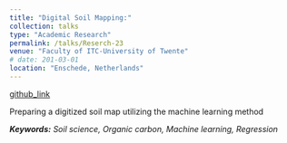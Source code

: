 ```yaml
---
title: "Digital Soil Mapping:"
collection: talks
type: "Academic Research"
permalink: /talks/Reserch-23
venue: "Faculty of ITC-University of Twente"
# date: 201-03-01
location: "Enschede, Netherlands"
---
```


[github_link](https://github.com/omkarjadhav296)

Preparing a digitized soil map utilizing the machine learning method

___Keywords:__  Soil science, Organic carbon, Machine learning, Regression_